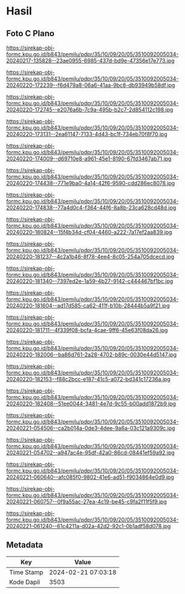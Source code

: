 # Hasil

## Foto C Plano

https://sirekap-obj-formc.kpu.go.id/b843/pemilu/pdpr/35/10/09/20/05/3510092005034-20240217-135828--23ae0955-6985-437d-bd9e-47356e17e773.jpg

https://sirekap-obj-formc.kpu.go.id/b843/pemilu/pdpr/35/10/09/20/05/3510092005034-20240220-172239--f6d479a8-06a6-41aa-9bc8-db93949b58df.jpg

https://sirekap-obj-formc.kpu.go.id/b843/pemilu/pdpr/35/10/09/20/05/3510092005034-20240220-172745--e2076a6b-7c9a-495b-b2c7-2d854112c198.jpg

https://sirekap-obj-formc.kpu.go.id/b843/pemilu/pdpr/35/10/09/20/05/3510092005034-20240220-173131--2ea61147-7133-4d43-bc1f-734eb70f8f70.jpg

https://sirekap-obj-formc.kpu.go.id/b843/pemilu/pdpr/35/10/09/20/05/3510092005034-20240220-174009--d69710e8-a961-45e1-8190-67fd3467ab71.jpg

https://sirekap-obj-formc.kpu.go.id/b843/pemilu/pdpr/35/10/09/20/05/3510092005034-20240220-174438--771e9ba0-4a14-42f6-9590-cdd286ec8078.jpg

https://sirekap-obj-formc.kpu.go.id/b843/pemilu/pdpr/35/10/09/20/05/3510092005034-20240220-174838--77a4d0c4-f364-44f6-8a8b-23ca628cd48d.jpg

https://sirekap-obj-formc.kpu.go.id/b843/pemilu/pdpr/35/10/09/20/05/3510092005034-20240220-180824--15f4b34d-cf04-4460-a222-7a17ef2aa839.jpg

https://sirekap-obj-formc.kpu.go.id/b843/pemilu/pdpr/35/10/09/20/05/3510092005034-20240220-181237--4c2a1b46-8f78-4ee4-8c05-254a705dcecd.jpg

https://sirekap-obj-formc.kpu.go.id/b843/pemilu/pdpr/35/10/09/20/05/3510092005034-20240220-181340--7397ed2e-1a59-4b27-9142-c444467bf1bc.jpg

https://sirekap-obj-formc.kpu.go.id/b843/pemilu/pdpr/35/10/09/20/05/3510092005034-20240220-181604--ad17d585-ca62-411f-b10b-28444b5a9f21.jpg

https://sirekap-obj-formc.kpu.go.id/b843/pemilu/pdpr/35/10/09/20/05/3510092005034-20240220-181711--4f339f08-bcfa-4cae-9ff6-45e63f08da26.jpg

https://sirekap-obj-formc.kpu.go.id/b843/pemilu/pdpr/35/10/09/20/05/3510092005034-20240220-182006--ba86d761-2a28-4702-b89c-0030e44d5147.jpg

https://sirekap-obj-formc.kpu.go.id/b843/pemilu/pdpr/35/10/09/20/05/3510092005034-20240220-182153--f88c2bcc-e187-41c5-a072-bd341c17236a.jpg

https://sirekap-obj-formc.kpu.go.id/b843/pemilu/pdpr/35/10/09/20/05/3510092005034-20240220-182408--51ee0044-3481-4e7d-9c55-b00add1872b9.jpg

https://sirekap-obj-formc.kpu.go.id/b843/pemilu/pdpr/35/10/09/20/05/3510092005034-20240221-054506--ca2b014a-0de3-4dee-9a6a-03c121a9309c.jpg

https://sirekap-obj-formc.kpu.go.id/b843/pemilu/pdpr/35/10/09/20/05/3510092005034-20240221-054702--a947ac4e-95df-42a0-86cd-08441ef59a92.jpg

https://sirekap-obj-formc.kpu.go.id/b843/pemilu/pdpr/35/10/09/20/05/3510092005034-20240221-060640--afc085f0-9802-41e6-ad51-f9034864e0d9.jpg

https://sirekap-obj-formc.kpu.go.id/b843/pemilu/pdpr/35/10/09/20/05/3510092005034-20240221-060757--0f9a55ac-27ea-4c19-be45-c9fa2f11f5f9.jpg

https://sirekap-obj-formc.kpu.go.id/b843/pemilu/pdpr/35/10/09/20/05/3510092005034-20240221-061240--61c4211a-d02a-42d2-92c1-0b1adf58d078.jpg


## Metadata

| Key        | Value               |
| ---------- | ------------------- |
| Time Stamp | 2024-02-21 07:03:18 |
| Kode Dapil | 3503                |



